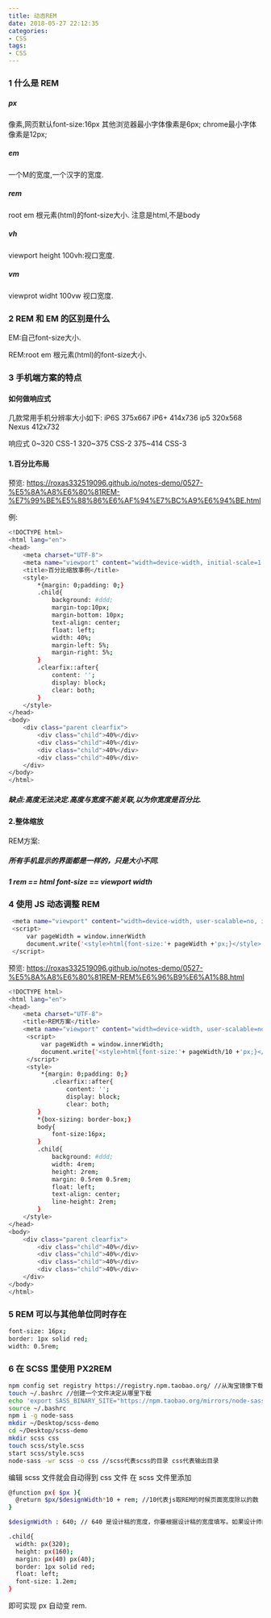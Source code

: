 ```yaml
---
title: 动态REM
date: 2018-05-27 22:12:35
categories:
- CSS
tags:
- CSS
---
```

### 1 什么是 REM

##### px 
像素,网页默认font-size:16px
其他浏览器最小字体像素是6px;
chrome最小字体像素是12px;
##### em 
一个M的宽度,一个汉字的宽度.
##### rem 
root em 根元素(html)的font-size大小.
注意是html,不是body
##### vh 
viewport height 100vh:视口宽度.
##### vm 
viewprot widht 100vw 视口宽度.

### 2 REM 和 EM 的区别是什么

EM:自己font-size大小.

REM:root em 根元素(html)的font-size大小.

### 3 手机端方案的特点

#### 如何做响应式

几款常用手机分辨率大小如下:
iP6S  375x667
iP6+  414x736
ip5   320x568
Nexus 412x732

响应式
0~320    CSS-1
320~375  CSS-2
375~414  CSS-3

#### 1.百分比布局

预览:
https://roxas332519096.github.io/notes-demo/0527-%E5%8A%A8%E6%80%81REM-%E7%99%BE%E5%88%86%E6%AF%94%E7%BC%A9%E6%94%BE.html


例:
``` bash
<!DOCTYPE html>
<html lang="en">
<head>
    <meta charset="UTF-8">
    <meta name="viewport" content="width=device-width, initial-scale=1.0">
    <title>百分比缩放事例</title>
    <style>
        *{margin: 0;padding: 0;}
        .child{
            background: #ddd;
            margin-top:10px;
            margin-bottom: 10px;
            text-align: center;
            float: left;
            width: 40%;
            margin-left: 5%;
            margin-right: 5%;
        }
        .clearfix::after{
            content: '';
            display: block;
            clear: both;
        }
    </style>
</head>
<body>
    <div class="parent clearfix">
        <div class="child">40%</div>
        <div class="child">40%</div>
        <div class="child">40%</div>
        <div class="child">40%</div>
    </div>
</body>
</html>
```
##### 缺点:高度无法决定.高度与宽度不能关联,以为你宽度是百分比.

#### 2.整体缩放

REM方案:

##### 所有手机显示的界面都是一样的，只是大小不同.

##### 1 rem == html font-size == viewport width

### 4 使用 JS 动态调整 REM

``` bash
 <meta name="viewport" content="width=device-width, user-scalable=no, initial-scale=1.0, maximum-scale=1.0, minimum-scale=1.0">
 <script>
     var pageWidth = window.innerWidth
     document.write('<style>html{font-size:'+ pageWidth +'px;}</style>')
 </script>
```

预览:
https://roxas332519096.github.io/notes-demo/0527-%E5%8A%A8%E6%80%81REM-REM%E6%96%B9%E6%A1%88.html


``` bash
<!DOCTYPE html>
<html lang="en">
<head>
    <meta charset="UTF-8">
    <title>REM方案</title>
    <meta name="viewport" content="width=device-width, user-scalable=no, initial-scale=1.0, maximum-scale=1.0, minimum-scale=1.0">
     <script>
         var pageWidth = window.innerWidth;
         document.write('<style>html{font-size:'+ pageWidth/10 +'px;}</style>')
     </script>
     <style>
         *{margin: 0;padding: 0;}
            .clearfix::after{
                content: '';
                display: block;
                clear: both;
        }
        *{box-sizing: border-box;}
        body{
            font-size:16px;
        }
        .child{
            background: #ddd;
            width: 4rem;
            height: 2rem;
            margin: 0.5rem 0.5rem;
            float: left;
            text-align: center;
            line-height: 2rem;
        }
    </style>
</head>
<body>
    <div class="parent clearfix">
        <div class="child">40%</div>
        <div class="child">40%</div>
        <div class="child">40%</div>
        <div class="child">40%</div>
    </div>
</body>
</html>
```
### 5 REM 可以与其他单位同时存在

```bash
font-size: 16px;
border: 1px solid red;
width: 0.5rem;
```

### 6 在 SCSS 里使用 PX2REM
```bash
npm config set registry https://registry.npm.taobao.org/ //从淘宝镜像下载
touch ~/.bashrc //创建一个文件决定从哪里下载
echo 'export SASS_BINARY_SITE="https://npm.taobao.org/mirrors/node-sass"' >> ~/.bashrc //把这句话加入之前的文件里
source ~/.bashrc 
npm i -g node-sass
mkdir ~/Desktop/scss-demo
cd ~/Desktop/scss-demo
mkdir scss css
touch scss/style.scss
start scss/style.scss
node-sass -wr scss -o css //scss代表scss的目录 css代表输出目录
```

编辑 scss 文件就会自动得到 css 文件
在 scss 文件里添加

``` bash
@function px( $px ){
  @return $px/$designWidth*10 + rem; //10代表js取REM的时候页面宽度除以的数
}

$designWidth : 640; // 640 是设计稿的宽度，你要根据设计稿的宽度填写。如果设计师的设计稿宽度不统一，就杀死设计师，换个新的。

.child{
  width: px(320);
  height: px(160);
  margin: px(40) px(40);
  border: 1px solid red;
  float: left;
  font-size: 1.2em;
}
```

即可实现 px 自动变 rem.
